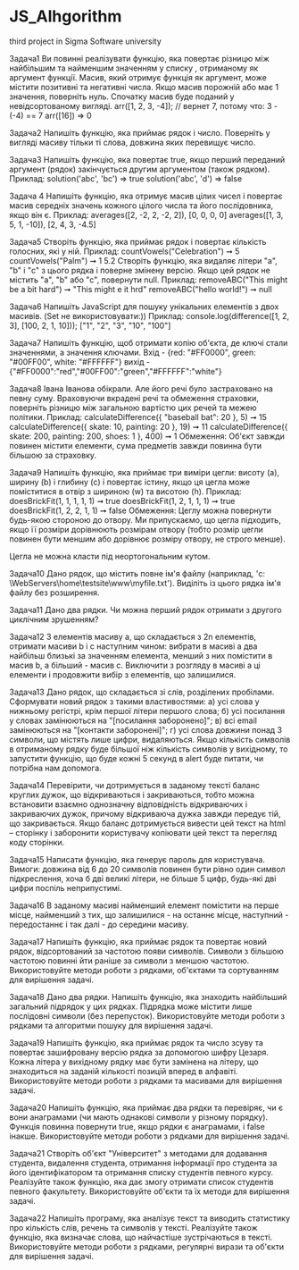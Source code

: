 # JS_Alhgorithm
third project in Sigma Software university

Задача1
Ви повинні реалізувати функцію, яка повертає різницю між
найбільшим та найменшим значенням у списку , отриманому як аргумент
функції. Масив, який отримує функція як аргумент, може містити позитивні
та негативні числа. Якщо масив порожній або має 1 значення, поверніть нуль.
Спочатку масив буде поданий у невідсортованому вигляді.
arr([1, 2, 3, -4]); // вернет 7, потому что: 3 - (-4) == 7
arr([16]) => 0

Задача2
Напишіть функцію, яка приймає рядок і число. Поверніть у вигляді
масиву тільки ті слова, довжина яких перевищує число.

Задача3
Напишіть функцію, яка повертає true, якщо перший переданий
аргумент (рядок) закінчується другим аргументом (також рядком).
Приклад:
solution('abc', 'bc') => true
solution('abc', 'd') => false

Задача 4
Напишіть функцію, яка отримує масив цілих чисел і повертає масив
середніх значень кожного цілого числа та його послідовника, якщо він є.
Приклад:
averages([2, -2, 2, -2, 2]), [0, 0, 0, 0]
averages([1, 3, 5, 1, -10]), [2, 4, 3, -4.5]

Задача5
Створіть функцію, яка приймає рядок і повертає кількість голосних, які
у ній.
Приклад:
countVowels("Celebration") ➞ 5
countVowels("Palm") ➞ 1
5.2
Створіть функцію, яка видаляє літери "a", "b" і "c" з цього рядка і поверне
змінену версію. Якщо цей рядок не містить "a", "b" або "c", повернути null.
Приклад:
removeABC("This might be a bit hard") ➞ "This might e it hrd"
removeABC("hello world!") ➞ null

Задача6
Напишіть JavaScript для пошуку унікальних елементів з двох масивів.
(Set не використовувати:))
Приклад:
console.log(difference([1, 2, 3], [100, 2, 1, 10]));
["1", "2", "3", "10", "100"]

Задача7
Напишіть функцію, щоб отримати копію об'єкта, де ключі стали
значеннями, а значення ключами.
Вхід - {red: "#FF0000", green: "#00FF00", white: "#FFFFFF"}
вихід - {"#FF0000":"red","#00FF00":"green","#FFFFFF":"white"}

Задача8
Івана Іванова обікрали. Але його речі було застраховано на певну суму.
Враховуючи вкрадені речі та обмеження страховки, поверніть різницю між
загальною вартістю цих речей та межею політики.
Приклад:
calculateDifference({ "baseball bat": 20 }, 5) ➞ 15
calculateDifference({ skate: 10, painting: 20 }, 19) ➞ 11
calculateDifference({ skate: 200, painting: 200, shoes: 1 }, 400) ➞ 1
Обмеження: Об'єкт завжди повинен містити елементи, сума предметів
завжди повинна бути більшою за страховку.

Задача9
Напишіть функцію, яка приймає три виміри цегли: висоту (a), ширину
(b) і глибину (c) і повертає істину, якщо ця цегла може поміститися в отвір з
шириною (w) та висотою (h).
Приклад:
doesBrickFit(1, 1, 1, 1, 1) ➞ true
doesBrickFit(1, 2, 1, 1, 1) ➞ true
doesBrickFit(1, 2, 2, 1, 1) ➞ false
Обмеження:
Цеглу можна повернути будь-якою стороною до отвору.
Ми припускаємо, що цегла підходить, якщо її розміри дорівнюють
розмірам отвору (тобто розмір цегли повинен бути меншим або дорівнює
розміру отвору, не строго менше).

Цегла не можна класти під неортогональним кутом.

Задача10
Дано рядок, що містить повне ім'я файлу (наприклад, 'c:
\WebServers\home\testsite\www\myfile.txt'). Виділіть із цього рядка ім'я файлу
без розширення.

Задача11
Дано два рядки. Чи можна перший рядок отримати з другого циклічним
зрушенням?

Задача12
З елементів масиву a, що складається з 2n елементів, отримати масиви b
і c наступним чином: вибрати в масиві a два найбільш близькі за значенням
елемента, менший з них помістити в масив b, а більший - масив c. Виключити
з розгляду в масиві a ці елементи і продовжити вибір з елементів, що
залишилися.

Задача13
Дано рядок, що складається зі слів, розділених пробілами. Сформувати
новий рядок з такими властивостями: а) усі слова у нижньому регістрі, крім
першої літери першого слова; б) усі посилання у словах замінюються на
"[посилання заборонено]"; в) всі email замінюються на "[контакти
заборонені]"; г) усі слова довжини понад 3 символи, що містять лише цифри,
видаляються.
Якщо кількість символів в отриманому рядку буде більшої ніж
кількість символів у вихідному, то запустити функцію, що буде кожні 5
секунд в alert буде питати, чи потрібна нам допомога.

Задача14
Перевірити, чи дотримується в заданому тексті баланс круглих дужок,
що відкриваються і закриваються, тобто можна встановити взаємно
однозначну відповідність відкриваючих і закриваючих дужок, причому
відкриваюча дужка завжди передує тій, що закривається. Якщо баланс
дотримується вивести цей текст на html – сторінку і заборонити користувачу
копіювати цей текст та перегляд коду сторінки.

Задача15
Написати функцію, яка генерує пароль для користувача. Вимоги:
довжина від 6 до 20 символів повинен бути рівно один символ підкреслення,
хоча б дві великі літери, не більше 5 цифр, будь-які дві цифри поспіль
неприпустимі.

Задача16
В заданому масиві найменший елемент помістити на перше місце,
найменший з тих, що залишилися - на останнє місце, наступний -
передостаннє і так далі - до середини масиву.

Задача17
Напишіть функцію, яка приймає рядок та повертає новий рядок,
відсортований за частотою появи символів. Символи з більшою частотою
повинні йти раніше за символи з меншою частотою. Використовуйте методи
роботи з рядками, об'єктами та сортуванням для вирішення задачі.

Задача18
Дано два рядки. Напишіть функцію, яка знаходить найбільший
загальний підрядок у цих рядках. Підрядка може містити лише послідовні
символи (без перепусток). Використовуйте методи роботи з рядками та
алгоритми пошуку для вирішення задачі.

Задача19
Напишіть функцію, яка приймає рядок та число зсуву та повертає
зашифровану версію рядка за допомогою шифру Цезаря. Кожна літера у
вихідному рядку має бути замінена на літеру, що знаходиться на заданій
кількості позицій вперед в алфавіті. Використовуйте методи роботи з рядками
та масивами для вирішення задачі.

Задача20
Напишіть функцію, яка приймає два рядки та перевіряє, чи є вони
анаграмами (чи мають однакові символи у різному порядку). Функція
повинна повернути true, якщо рядки є анаграмами, і false інакше.
Використовуйте методи роботи з рядками для вирішення задачі.

Задача21
Створіть об'єкт "Університет" з методами для додавання студента,
видалення студента, отримання інформації про студента за його
ідентифікатором та отримання списку студентів певного курсу. Реалізуйте
також функцію, яка дає змогу отримати список студентів певного факультету.
Використовуйте об'єкти та їх методи для вирішення задачі.

Задача22
Напишіть програму, яка аналізує текст та виводить статистику про
кількість слів, речень та символів у тексті. Реалізуйте також функцію, яка
визначає слова, що найчастіше зустрічаються в тексті. Використовуйте
методи роботи з рядками, регулярні вирази та об'єкти для вирішення задачі.
